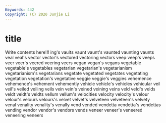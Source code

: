 ```yaml
---
Keywords: 442
Copyright: (C) 2020 Junjie Li
---
```


# title

Write contents here!!!
ing's 
vaults 
vaunt
vaunt's 
vaunted 
vaunting 
vaunts 
veal 
veal's 
vector 
vector's 
vectored 
vectoring
vectors 
veep 
veep's 
veeps 
veer 
veer's 
veered 
veering 
veers 
vegan
vegan's 
vegans 
vegetable 
vegetable's 
vegetables 
vegetarian 
vegetarian's 
vegetarianism 
vegetarianism's 
vegetarians
vegetate 
vegetated 
vegetates 
vegetating 
vegetation 
vegetation's 
vegetative 
veggie 
veggie's 
veggies
vehemence 
vehemence's 
vehement 
vehemently 
vehicle 
vehicle's 
vehicles 
vehicular 
veil 
veil's
veiled 
veiling 
veils 
vein 
vein's 
veined 
veining 
veins 
veld 
veld's
velds 
veldt 
veldt's 
veldts 
vellum 
vellum's 
velocities 
velocity 
velocity's 
velour
velour's 
velours 
velours's 
velvet 
velvet's 
velveteen 
velveteen's 
velvety 
venal 
venality
venality's 
venally 
vend 
vended 
vendetta 
vendetta's 
vendettas 
vending 
vendor 
vendor's
vendors 
vends 
veneer 
veneer's 
veneered 
veneering 
veneers 
